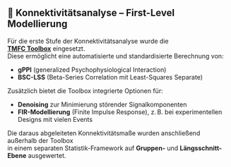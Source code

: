 ## 🧠 Konnektivitätsanalyse – First-Level Modellierung

Für die erste Stufe der Konnektivitätsanalyse wurde die  
[**TMFC Toolbox**](https://github.com/Masharipov/TMFC_toolbox/tree/main) eingesetzt.  
Diese ermöglicht eine automatisierte und standardisierte Berechnung von:

- **gPPI** (generalized Psychophysiological Interaction)
- **BSC-LSS** (Beta-Series Correlation mit Least-Squares Separate)

Zusätzlich bietet die Toolbox integrierte Optionen für:

- **Denoising** zur Minimierung störender Signalkomponenten  
- **FIR-Modellierung** (Finite Impulse Response), z. B. bei experimentellen Designs mit vielen Events

Die daraus abgeleiteten Konnektivitätsmaße wurden anschließend außerhalb der Toolbox  
in einem separaten Statistik-Framework auf **Gruppen-** und **Längsschnitt-Ebene** ausgewertet.


